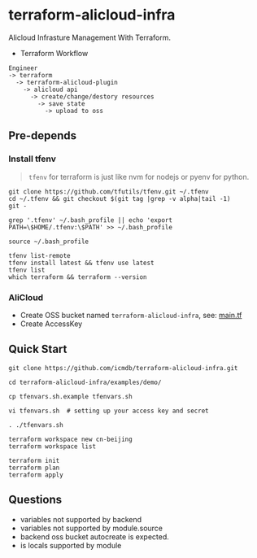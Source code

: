 # terraform-alicloud-infra

Alicloud Infrasture Management With Terraform.

* Terraform Workflow

```
Engineer  
-> terraform 
  -> terraform-alicloud-plugin 
    -> alicloud api 
      -> create/change/destory resources 
        -> save state 
          -> upload to oss
```

## Pre-depends

### Install tfenv

> `tfenv` for terraform is just like nvm for nodejs or pyenv for python.

```
git clone https://github.com/tfutils/tfenv.git ~/.tfenv
cd ~/.tfenv && git checkout $(git tag |grep -v alpha|tail -1)
git -

grep '.tfenv' ~/.bash_profile || echo 'export PATH=\$HOME/.tfenv:\$PATH' >> ~/.bash_profile

source ~/.bash_profile

tfenv list-remote
tfenv install latest && tfenv use latest
tfenv list
which terraform && terraform --version
```

### AliCloud

* Create OSS bucket named `terraform-alicloud-infra`, see: [main.tf](main.tf)
* Create AccessKey


## Quick Start

```
git clone https://github.com/icmdb/terraform-alicloud-infra.git

cd terraform-alicloud-infra/examples/demo/

cp tfenvars.sh.example tfenvars.sh

vi tfenvars.sh  # setting up your access key and secret

. ./tfenvars.sh

terraform workspace new cn-beijing
terraform workspace list

terraform init
terraform plan
terraform apply
```

## Questions

* variables not supported by backend
* variables not supported by module.source
* backend oss bucket autocreate is expected.
* is locals supported by module
